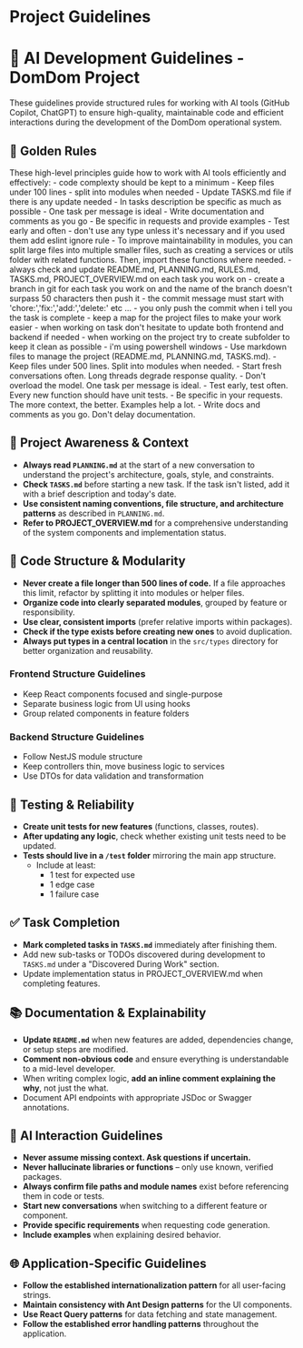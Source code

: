 # Project Guidelines

# 📏 AI Development Guidelines - DomDom Project

These guidelines provide structured rules for working with AI tools (GitHub Copilot, ChatGPT) to ensure high-quality, maintainable code and efficient interactions during the development of the DomDom operational system.

## 🌟 Golden Rules

These high-level principles guide how to work with AI tools efficiently and effectively:
    - code complexty should be kept to a minimum
    - Keep files under 100 lines - split into modules when needed
    - Update TASKS.md file if there is any update needed
    - In tasks description be specific as much as possible
    - One task per message is ideal
    - Write documentation and comments as you go
    - Be specific in requests and provide examples
    - Test early and often
    - don't use any type unless it's necessary and if you used them add eslint ignore rule
    - To improve maintainability in modules, you can split large files into multiple smaller files, such as creating a services or utils folder with related functions. Then, import these functions where needed.
    - always check and update README.md, PLANNING.md, RULES.md, TASKS.md, PROJECT_OVERVIEW.md on each task you work on
    - create a branch in git for each task you work on and the name of the branch doesn't surpass 50 characters then push it
    - the commit message must start with 'chore:','fix:','add:','delete:' etc ...
    - you only push the commit when i tell you the task is complete
    - keep a map for the project files to make your work easier
    - when working on task don't hesitate to update both frontend and backend if needed
    - when working on the project try to create subfolder to keep it clean as possible
    - i'm using powershell windows
    - Use markdown files to manage the project (README.md, PLANNING.md, TASKS.md).
    - Keep files under 500 lines. Split into modules when needed.
    - Start fresh conversations often. Long threads degrade response quality.
    - Don't overload the model. One task per message is ideal.
    - Test early, test often. Every new function should have unit tests.
    - Be specific in your requests. The more context, the better. Examples help a lot.
    - Write docs and comments as you go. Don't delay documentation.

## 🔄 Project Awareness & Context

- **Always read `PLANNING.md`** at the start of a new conversation to understand the project's architecture, goals, style, and constraints.
- **Check `TASKS.md`** before starting a new task. If the task isn't listed, add it with a brief description and today's date.
- **Use consistent naming conventions, file structure, and architecture patterns** as described in `PLANNING.md`.
- **Refer to PROJECT_OVERVIEW.md** for a comprehensive understanding of the system components and implementation status.

## 🧱 Code Structure & Modularity

- **Never create a file longer than 500 lines of code.** If a file approaches this limit, refactor by splitting it into modules or helper files.
- **Organize code into clearly separated modules**, grouped by feature or responsibility.
- **Use clear, consistent imports** (prefer relative imports within packages).
- **Check if the type exists before creating new ones** to avoid duplication.
- **Always put types in a central location** in the `src/types` directory for better organization and reusability.

### Frontend Structure Guidelines

- Keep React components focused and single-purpose
- Separate business logic from UI using hooks
- Group related components in feature folders

### Backend Structure Guidelines

- Follow NestJS module structure
- Keep controllers thin, move business logic to services
- Use DTOs for data validation and transformation

## 🧪 Testing & Reliability

- **Create unit tests for new features** (functions, classes, routes).
- **After updating any logic**, check whether existing unit tests need to be updated.
- **Tests should live in a `/test` folder** mirroring the main app structure.
    - Include at least:
        - 1 test for expected use
        - 1 edge case
        - 1 failure case

## ✅ Task Completion

- **Mark completed tasks in `TASKS.md`** immediately after finishing them.
- Add new sub-tasks or TODOs discovered during development to `TASKS.md` under a "Discovered During Work" section.
- Update implementation status in PROJECT_OVERVIEW.md when completing features.

## 📚 Documentation & Explainability

- **Update `README.md`** when new features are added, dependencies change, or setup steps are modified.
- **Comment non-obvious code** and ensure everything is understandable to a mid-level developer.
- When writing complex logic, **add an inline comment explaining the why**, not just the what.
- Document API endpoints with appropriate JSDoc or Swagger annotations.

## 🧠 AI Interaction Guidelines

- **Never assume missing context. Ask questions if uncertain.**
- **Never hallucinate libraries or functions** – only use known, verified packages.
- **Always confirm file paths and module names** exist before referencing them in code or tests.
- **Start new conversations** when switching to a different feature or component.
- **Provide specific requirements** when requesting code generation.
- **Include examples** when explaining desired behavior.

## 🌐 Application-Specific Guidelines

- **Follow the established internationalization pattern** for all user-facing strings.
- **Maintain consistency with Ant Design patterns** for the UI components.
- **Use React Query patterns** for data fetching and state management.
- **Follow the established error handling patterns** throughout the application.
